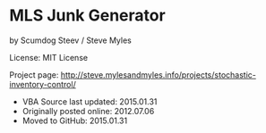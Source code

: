 # MLS Junk Generator
by Scumdog Steev / Steve Myles

License:  MIT License

Project page:  http://steve.mylesandmyles.info/projects/stochastic-inventory-control/

* VBA Source last updated: 2015.01.31
* Originally posted online: 2012.07.06
* Moved to GitHub: 2015.01.31